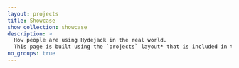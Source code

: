 ```yaml
---
layout: projects
title: Showcase
show_collection: showcase
description: >
  How people are using Hydejack in the real world. 
  This page is built using the `projects` layout* that is included in the PRO version.
no_groups: true
---
```


<!-- If you'd like to have your blog or project featured here, please contact me at [mail@hydejack.com](mailto:mail@hydejack.com).  
I'm specifically looking for sites with Hydejack 9 (free or PRO) that show variety and customization.
{:.note title="Call to action"}

<br/> -->